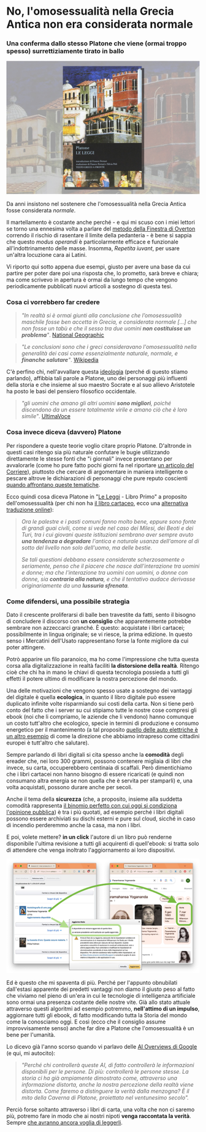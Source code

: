 # No, l'omosessualità nella Grecia Antica non era considerata normale

### Una conferma dallo stesso Platone che viene (ormai troppo spesso) surrettiziamente tirato in ballo

![Copertina del libro "Le leggi. Testo greco a fronte" di Platone, edizione tradotta da Franco Ferrari e Silvia Poli](/img/libro-platone-leggi.jpg)

Da anni insistono nel sostenere che l'omosessualità nella Grecia Antica fosse considerata *normale*.

Il martellamento è costante anche perché - e qui mi scuso con i miei lettori se torno una ennesima volta a parlare del [metodo della Finestra di Overton](/articles/2023-06-06-non-prendete-in-giro-apple-vision-pro.html) correndo il rischio di rasentare il limite della pedanteria - è bene si sappia che questo *modus operandi* è particolarmente efficace e funzionale all'indottrinamento delle masse. Insomma, *Repetita iuvant*, per usare un'altra locuzione cara ai Latini.

Vi riporto qui sotto appena due esempi, giusto per avere una base da cui partire per poter dare poi una risposta che, lo prometto, sarà breve e chiara; ma come scrivevo in apertura è ormai da lungo tempo che vengono periodicamente pubblicati nuovi articoli a sostegno di questa tesi.

### Cosa ci vorrebbero far credere

> *"In realtà si è ormai giunti alla conclusione che l’omosessualità maschile fosse ben accetta in Grecia, e considerata normale [...] che non fosse un tabù e che il sesso tra due uomini **non costituisse un problema**"*. [National Geographic](https://www.storicang.it/a/lomosessualita-nellantica-grecia_15276)

> *"Le conclusioni sono che i greci consideravano l'omosessualità nella generalità dei casi come essenzialmente naturale, normale, e **finanche salutare**"*. [Wikipedia](https://it.wikipedia.org/wiki/L%27omosessualit%C3%A0_nella_Grecia_antica)

C'è perfino chi, nell'avvallare questa [ideologia](2024-02-17-famiglia-una-ideologia) (perché di questo stiamo parlando), affibbia tali parole a Platone, uno dei personaggi più influenti della storia e che insieme al suo maestro Socrate e al suo allievo Aristotele ha posto le basi del pensiero filosofico occidentale.

> *"gli uomini che amano gli altri uomini **sono migliori**, poiché discendono da un essere totalmente virile e amano ciò che è loro simile"*. [UltimaVoce](https://www.ultimavoce.it/lamore-al-tempo-dei-greci-quando-lomosessualita-non-era-un-peccato/)

### Cosa invece diceva (davvero) Platone

Per rispondere a queste teorie voglio citare proprio Platone. D'altronde in questi casi ritengo sia più naturale confutare le bugie utilizzando direttamente le stesse fonti che "i giornali" invece presentano per avvalorarle (come ho pure fatto pochi giorni fa nel riportare [un articolo del Corriere](https://t.me/yuridiprodo/303)), piuttosto che cercare di argomentare in maniera intelligente o pescare altrove le dichiarazioni di personaggi che pure reputo coscienti [quando affrontano queste tematiche](/articles/2024-04-04-rowling-guerra-al-totalitarismo-arcobaleno.html).

Ecco quindi cosa diceva Platone in "[Le Leggi](https://amzn.to/3PyN1Vc) - Libro Primo" a proposito dell'omosessualità (per chi non ha [il libro cartaceo](https://amzn.to/3PyN1Vc), ecco una [alternativa traduzione online](https://www.miti3000.it/mito/biblio/platone/leggi_1.htm)):

> *Ora le palestre e i pasti comuni fanno molto bene, eppure sono fonte di grandi guai civili, come si vede nel caso dei Milesi, dei Beoti e dei Turi, tra i cui giovani queste istituzioni sembrano aver sempre avuto **una tendenza a degradare** l'antica e naturale usanza dell'amore al di sotto del livello non solo dell'uomo, ma delle bestie.* 
> 
> *Se tali questioni debbano essere considerate scherzosamente o seriamente, penso che il piacere che nasce dall'interazione tra uomini e donne; ma che l'interazione tra uomini con uomini, o donne con donne, sia **contraria alla natura**, e che il tentativo audace derivasse originariamente da una **lussuria sfrenata**.*

### Come difendersi, una possibile strategia

Dato il crescente proliferarsi di balle ben travestite da fatti, sento il bisogno di concludere il discorso con **un consiglio** che apparentemente potrebbe sembrare non azzeccarci granché. È questo: acquistate i libri cartacei; possibilmente in lingua originale; se vi riesce, la prima edizione. In questo senso i Mercatini dell'Usato rappresentano forse la fonte migliore da cui poter attingere.

Potrò apparire un filo paranoico, ma ho come l'impressione che tutta questa corsa alla digitalizzazione in realtà faciliti **la distorsione della realtà**. Ritengo cioè che chi ha in mano le chiavi di questa tecnologia possieda a tutti gli effetti il potere ultimo di modificare la nostra percezione del mondo.

Una delle motivazioni che vengono spesso usate a sostegno dei vantaggi del digitale è quella **ecologica**, in quanto il libro digitale può essere duplicato infinite volte risparmiando sui costi della carta. Non si tiene però conto del fatto che i server su cui stipiamo tutte le nostre cose compresi gli ebook (noi che li compriamo, le aziende che li vendono) hanno comunque un costo tutt'altro che ecologico, specie in termini di produzione e consumo energetico per il mantenimento (a tal proposito [quello delle auto elettriche è un altro esempio](2024-11-14-inquinamento-super-ricchi) di come la direzione che abbiamo intrapreso come cittadini europei è tutt'altro che salutare).

Sempre parlando di libri digitali si cita spesso anche la **comodità** degli ereader che, nei loro 300 grammi, possono contenere migliaia di libri che invece, su carta, occuperebbero centinaia di scaffali. Però dimentichiamo che i libri cartacei non hanno bisogno di essere ricaricati (e quindi non consumano altra energia se non quella che è servita per stamparli) e, una volta acquistati, possono durare anche per secoli.

Anche il tema della **sicurezza** (che, a proposito, insieme alla suddetta comodità rappresenta [il binomio perfetto con cui oggi si condiziona l'opinione pubblica](/articles/2025-01-11-comodita-sicurezza.html)) è tra i più quotati, ad esempio perché i libri digitali possono essere archiviati su dischi esterni e pure sul cloud, sicché in caso di incendio perderemmo anche la casa, ma non i libri.

E poi, volete mettere? **in un click** l'autore di un libro può renderne disponibile l'ultima revisione a tutti gli acquirenti di quell'ebook: si tratta solo di attendere che venga inoltrato l'aggiornamento ai loro dispositivi.

![Su Kindle si aggiornano anche i libri degli autori defunti oltre 70 anni fa](/img/libro-aggiornato.jpg)

Ed è questo che mi spaventa di più. Perché per l'appunto obnubilati dall'estasi apparente dei predetti vantaggi non diamo il giusto peso al fatto che viviamo nel pieno di un'era in cui le tecnologie di intelligenza artificiale sono ormai una presenza costante delle nostre vite. Già allo stato attuale attraverso questi algoritmi ad esempio potremmo, **nell'attimo di un impulso**, aggiornare tutti gli ebook, di fatto modificando tutta la Storia del mondo come la conosciamo oggi. E così (ecco che il consiglio assume improvvisamente senso) anche far dire a Platone che l'omosessualità è un bene per l'umanità.

Lo dicevo già l'anno scorso quando vi parlavo delle [AI Overviews di Google](/articles/2024-06-25-google-ai-overviews.html) (e qui, mi autocito):

> *"Perché chi controllerà queste AI, di fatto controllerà le informazioni disponibili per le persone. Di più: controllerà le persone stesse. La storia ci ha già ampiamente dimostrato come, attraverso una informazione distorta, anche la nostra percezione della realtà viene distorta. Come faremo a distinguere la verità dalla menzogna? È il mito della Caverna di Platone, proiettato nel ventunesimo secolo".*

Perciò forse soltanto attraverso i libri di carta, una volta che non ci saremo più, potremo fare in modo che ai nostri nipoti **venga raccontata la verità**. Sempre [che avranno ancora voglia di leggerli](/articles/2023-06-06-non-prendete-in-giro-apple-vision-pro.html).